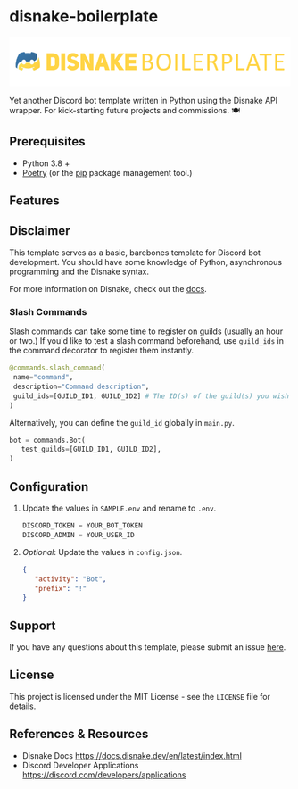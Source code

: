 # disnake-boilerplate
![disnake-boilerplate-banner](https://github.com/tarranprior/disnake-boilerplate/blob/main/assets/banner.png?raw=true)

Yet another Discord bot template written in Python using the Disnake API wrapper. For kick-starting future projects and commissions. 🍽️

## Prerequisites
- Python 3.8 +
- [Poetry](https://python-poetry.org/docs) (or the [pip](https://pypi.org/project/pip/) package management tool.)

## Features

## Disclaimer
This template serves as a basic, barebones template for Discord bot development. You should have some knowledge of Python, asynchronous programming and the Disnake syntax.

For more information on Disnake, check out the [docs](https://docs.disnake.dev/en/latest/index.html).

### Slash Commands
Slash commands can take some time to register on guilds (usually an hour or two.) If you'd like to test a slash command beforehand, use `guild_ids` in the command decorator to register them instantly.
   ```python
@commands.slash_command(
    name="command",
    description="Command description",
    guild_ids=[GUILD_ID1, GUILD_ID2] # The ID(s) of the guild(s) you wish to test.
)
   ```

Alternatively, you can define the `guild_id` globally in `main.py`.
   ```python
   bot = commands.Bot(
      test_guilds=[GUILD_ID1, GUILD_ID2],
   )
   ```

## Configuration
1. Update the values in `SAMPLE.env` and rename to `.env`.

   ```s
   DISCORD_TOKEN = YOUR_BOT_TOKEN
   DISCORD_ADMIN = YOUR_USER_ID
   ```
2. *Optional*: Update the values in `config.json`.

   ```json
   {
      "activity": "Bot",
      "prefix": "!"
   }
   ```

## Support
If you have any questions about this template, please submit an issue [here](https://github.com/tarranprior/disnake-boilerplate/issues).

## License
This project is licensed under the MIT License - see the `LICENSE` file for details.

## References & Resources
- Disnake Docs https://docs.disnake.dev/en/latest/index.html
- Discord Developer Applications https://discord.com/developers/applications